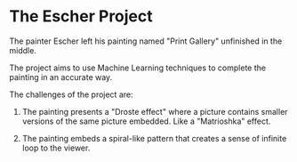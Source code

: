 # The Escher Project
The painter Escher left his painting named "Print Gallery" unfinished in the middle. 

The project aims to use Machine Learning techniques to complete the painting in an accurate way.

The challenges of the project are:

  1. The painting presents a "Droste effect" where a picture contains smaller versions of the same picture embedded. Like a "Matrioshka" effect.
  
  2. The painting embeds a spiral-like pattern that creates a sense of infinite loop to the viewer. 
